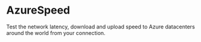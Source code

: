 # AzureSpeed
Test the network latency, download and upload speed to Azure datacenters around the world from your connection.
